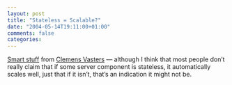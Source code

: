 ```yaml
---
layout: post
title: "Stateless = Scalable?"
date: "2004-05-14T19:11:00+01:00"
comments: false
categories: 
---
```


<p><a href="http://staff.newtelligence.net/clemensv/PermaLink.aspx?guid=562c08ca-a56a-4647-817b-b95df6fda73c">Smart stuff</a> from <a href="http://staff.newtelligence.net/clemensv/">Clemens Vasters</a> &#8212; although I think that most people don&#8217;t really claim that if some server component is stateless, it automatically scales well, just that if it isn&#8217;t, that&#8217;s an indication it might not be.</p>


